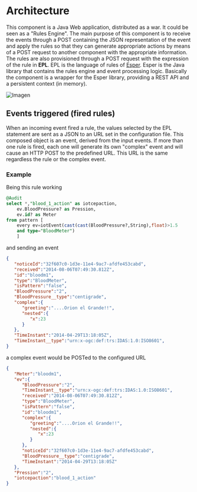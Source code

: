 # Architecture

This component is a Java Web application, distributed as a war. It could be seen as a "Rules Engine". The main purpose of this component is to receive the events through a POST containing the JSON representation of the event and apply the rules so that they can generate appropriate actions by means of a POST request to another component with the appropriate information. The rules are also provisioned through a POST request with the expression of the rule in **EPL**. EPL is the language of rules of [Esper](http://www.espertech.com/products/esper.php). Esper is the Java library that contains the rules engine and event processing logic. Basically the component is a wrapper for the Esper library, providing a REST API and a persistent context (in memory).



![Imagen](images/architecture.png)


## Events triggered (fired rules)

When an incoming event fired a rule, the values selected by the EPL statement are sent as a JSON to an URL set in the configuration file. This composed object is an event, derived from the input events.
If more than one rule is fired, each one will generate its own "complex" event and will cause an HTTP POST to the predefined URL. This URL is the same regardless the  rule or the complex event.

### Example

Being this rule working
```SQL
@Audit
select *,"blood_1_action" as iotcepaction,
    ev.BloodPressure? as Pression,
    ev.id? as Meter
from pattern [
    every ev=iotEvent(cast(cast(BloodPressure?,String),float)>1.5
    and type="BloodMeter")
    ]
```
and sending an event
```JSON
{
   "noticeId":"32f607c0-1d3e-11e4-9ac7-afdfe453cabd",
   "received":"2014-08-06T07:49:30.812Z",
   "id":"bloodm1",
   "type":"BloodMeter",
   "isPattern":"false",
   "BloodPressure":"2",
   "BloodPressure__type":"centigrade",
   "complex":{
      "greeting":"....Orion el Grande!!",
      "nested":{
         "x":23
      }
   },
   "TimeInstant":"2014-04-29T13:18:05Z",
   "TimeInstant__type":"urn:x-ogc:def:trs:IDAS:1.0:ISO8601",
}
```
a complex event would be POSTed to the configured URL
```JSON
{
   "Meter":"bloodm1",
   "ev":{
      "BloodPressure":"2",
      "TimeInstant__type":"urn:x-ogc:def:trs:IDAS:1.0:ISO8601",
      "received":"2014-08-06T07:49:30.812Z",
      "type":"BloodMeter",
      "isPattern":"false",
      "id":"bloodm1",
      "complex":{
         "greeting":"....Orion el Grande!!",
         "nested":{
            "x":23
         }
      },
      "noticeId":"32f607c0-1d3e-11e4-9ac7-afdfe453cabd",
      "BloodPressure__type":"centigrade",
      "TimeInstant":"2014-04-29T13:18:05Z"
   },
   "Pression":"2",
   "iotcepaction":"blood_1_action"
}
```
